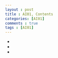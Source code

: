 ```yaml
---
layout : post
title : AI01, Contents
categories: [AI01]
comments : true
tags : [AI01]
---
```


- <a href='' class='jb-medium'></a>
- <a href='' class='jb-medium'></a>
- <a href='' class='jb-medium'></a>
